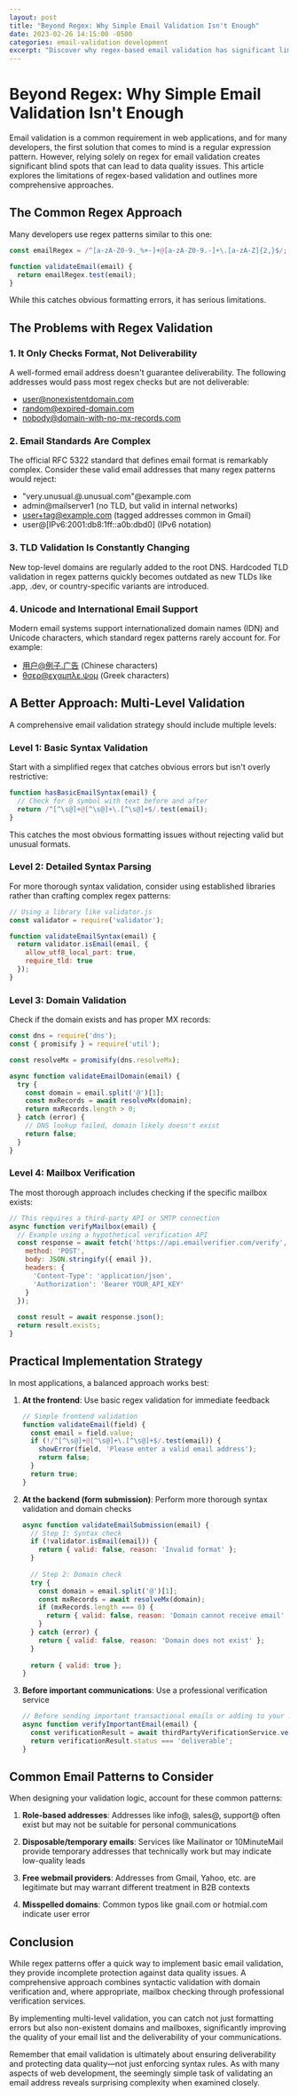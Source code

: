 ```yaml
---
layout: post
title: "Beyond Regex: Why Simple Email Validation Isn't Enough"
date: 2023-02-26 14:15:00 -0500
categories: email-validation development
excerpt: "Discover why regex-based email validation has significant limitations and how to implement a more comprehensive email verification strategy."
---
```


# Beyond Regex: Why Simple Email Validation Isn't Enough

Email validation is a common requirement in web applications, and for many developers, the first solution that comes to mind is a regular expression pattern. However, relying solely on regex for email validation creates significant blind spots that can lead to data quality issues. This article explores the limitations of regex-based validation and outlines more comprehensive approaches.

## The Common Regex Approach

Many developers use regex patterns similar to this one:

```javascript
const emailRegex = /^[a-zA-Z0-9._%+-]+@[a-zA-Z0-9.-]+\.[a-zA-Z]{2,}$/;

function validateEmail(email) {
  return emailRegex.test(email);
}
```

While this catches obvious formatting errors, it has serious limitations.

## The Problems with Regex Validation

### 1. It Only Checks Format, Not Deliverability

A well-formed email address doesn't guarantee deliverability. The following addresses would pass most regex checks but are not deliverable:

- user@nonexistentdomain.com
- random@expired-domain.com
- nobody@domain-with-no-mx-records.com

### 2. Email Standards Are Complex

The official RFC 5322 standard that defines email format is remarkably complex. Consider these valid email addresses that many regex patterns would reject:

- "very.unusual.@.unusual.com"@example.com
- admin@mailserver1 (no TLD, but valid in internal networks)
- user+tag@example.com (tagged addresses common in Gmail)
- user@[IPv6:2001:db8:1ff::a0b:dbd0] (IPv6 notation)

### 3. TLD Validation Is Constantly Changing

New top-level domains are regularly added to the root DNS. Hardcoded TLD validation in regex patterns quickly becomes outdated as new TLDs like .app, .dev, or country-specific variants are introduced.

### 4. Unicode and International Email Support

Modern email systems support internationalized domain names (IDN) and Unicode characters, which standard regex patterns rarely account for. For example:

- 用户@例子.广告 (Chinese characters)
- θσερ@εχαμπλε.ψομ (Greek characters)

## A Better Approach: Multi-Level Validation

A comprehensive email validation strategy should include multiple levels:

### Level 1: Basic Syntax Validation

Start with a simplified regex that catches obvious errors but isn't overly restrictive:

```javascript
function hasBasicEmailSyntax(email) {
  // Check for @ symbol with text before and after
  return /^[^\s@]+@[^\s@]+\.[^\s@]+$/.test(email);
}
```

This catches the most obvious formatting issues without rejecting valid but unusual formats.

### Level 2: Detailed Syntax Parsing

For more thorough syntax validation, consider using established libraries rather than crafting complex regex patterns:

```javascript
// Using a library like validator.js
const validator = require('validator');

function validateEmailSyntax(email) {
  return validator.isEmail(email, {
    allow_utf8_local_part: true,
    require_tld: true
  });
}
```

### Level 3: Domain Validation

Check if the domain exists and has proper MX records:

```javascript
const dns = require('dns');
const { promisify } = require('util');

const resolveMx = promisify(dns.resolveMx);

async function validateEmailDomain(email) {
  try {
    const domain = email.split('@')[1];
    const mxRecords = await resolveMx(domain);
    return mxRecords.length > 0;
  } catch (error) {
    // DNS lookup failed, domain likely doesn't exist
    return false;
  }
}
```

### Level 4: Mailbox Verification

The most thorough approach includes checking if the specific mailbox exists:

```javascript
// This requires a third-party API or SMTP connection
async function verifyMailbox(email) {
  // Example using a hypothetical verification API
  const response = await fetch('https://api.emailverifier.com/verify', {
    method: 'POST',
    body: JSON.stringify({ email }),
    headers: {
      'Content-Type': 'application/json',
      'Authorization': 'Bearer YOUR_API_KEY'
    }
  });
  
  const result = await response.json();
  return result.exists;
}
```

## Practical Implementation Strategy

In most applications, a balanced approach works best:

1. **At the frontend**: Use basic regex validation for immediate feedback
   ```javascript
   // Simple frontend validation
   function validateEmail(field) {
     const email = field.value;
     if (!/^[^\s@]+@[^\s@]+\.[^\s@]+$/.test(email)) {
       showError(field, 'Please enter a valid email address');
       return false;
     }
     return true;
   }
   ```

2. **At the backend (form submission)**: Perform more thorough syntax validation and domain checks
   ```javascript
   async function validateEmailSubmission(email) {
     // Step 1: Syntax check
     if (!validator.isEmail(email)) {
       return { valid: false, reason: 'Invalid format' };
     }
     
     // Step 2: Domain check
     try {
       const domain = email.split('@')[1];
       const mxRecords = await resolveMx(domain);
       if (mxRecords.length === 0) {
         return { valid: false, reason: 'Domain cannot receive email' };
       }
     } catch (error) {
       return { valid: false, reason: 'Domain does not exist' };
     }
     
     return { valid: true };
   }
   ```

3. **Before important communications**: Use a professional verification service
   ```javascript
   // Before sending important transactional emails or adding to your main list
   async function verifyImportantEmail(email) {
     const verificationResult = await thirdPartyVerificationService.verify(email);
     return verificationResult.status === 'deliverable';
   }
   ```

## Common Email Patterns to Consider

When designing your validation logic, account for these common patterns:

1. **Role-based addresses**: Addresses like info@, sales@, support@ often exist but may not be suitable for personal communications

2. **Disposable/temporary emails**: Services like Mailinator or 10MinuteMail provide temporary addresses that technically work but may indicate low-quality leads

3. **Free webmail providers**: Addresses from Gmail, Yahoo, etc. are legitimate but may warrant different treatment in B2B contexts

4. **Misspelled domains**: Common typos like gnail.com or hotmial.com indicate user error

## Conclusion

While regex patterns offer a quick way to implement basic email validation, they provide incomplete protection against data quality issues. A comprehensive approach combines syntactic validation with domain verification and, where appropriate, mailbox checking through professional verification services.

By implementing multi-level validation, you can catch not just formatting errors but also non-existent domains and mailboxes, significantly improving the quality of your email list and the deliverability of your communications.

Remember that email validation is ultimately about ensuring deliverability and protecting data quality—not just enforcing syntax rules. As with many aspects of web development, the seemingly simple task of validating an email address reveals surprising complexity when examined closely.